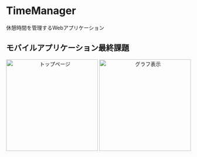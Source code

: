 # TimeManager

休憩時間を管理するWebアプリケーション

## モバイルアプリケーション最終課題

<div style="text-align: center;">
<img src="https://github.com/kkenya/TimeManager/wiki/images/1.png" width="250" alt="トップページ">
<img src="https://github.com/kkenya/TimeManager/wiki/images/3.png" width="250" alt="グラフ表示">
</div>

